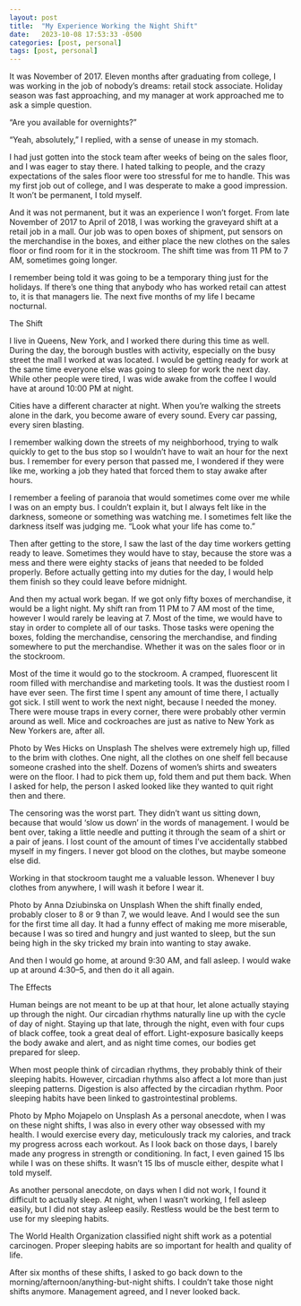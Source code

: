 ```yaml
---
layout: post
title:  "My Experience Working the Night Shift"
date:   2023-10-08 17:53:33 -0500
categories: [post, personal]
tags: [post, personal]
---
```


It was November of 2017. Eleven months after graduating from college, I was working in the job of nobody’s dreams: retail stock associate. Holiday season was fast approaching, and my manager at work approached me to ask a simple question.

“Are you available for overnights?”

“Yeah, absolutely,” I replied, with a sense of unease in my stomach.

I had just gotten into the stock team after weeks of being on the sales floor, and I was eager to stay there. I hated talking to people, and the crazy expectations of the sales floor were too stressful for me to handle. This was my first job out of college, and I was desperate to make a good impression. It won’t be permanent, I told myself.

And it was not permanent, but it was an experience I won’t forget. From late November of 2017 to April of 2018, I was working the graveyard shift at a retail job in a mall. Our job was to open boxes of shipment, put sensors on the merchandise in the boxes, and either place the new clothes on the sales floor or find room for it in the stockroom. The shift time was from 11 PM to 7 AM, sometimes going longer.

I remember being told it was going to be a temporary thing just for the holidays. If there’s one thing that anybody who has worked retail can attest to, it is that managers lie. The next five months of my life I became nocturnal.

The Shift

I live in Queens, New York, and I worked there during this time as well. During the day, the borough bustles with activity, especially on the busy street the mall I worked at was located. I would be getting ready for work at the same time everyone else was going to sleep for work the next day. While other people were tired, I was wide awake from the coffee I would have at around 10:00 PM at night.

Cities have a different character at night. When you’re walking the streets alone in the dark, you become aware of every sound. Every car passing, every siren blasting.

I remember walking down the streets of my neighborhood, trying to walk quickly to get to the bus stop so I wouldn’t have to wait an hour for the next bus. I remember for every person that passed me, I wondered if they were like me, working a job they hated that forced them to stay awake after hours.

I remember a feeling of paranoia that would sometimes come over me while I was on an empty bus. I couldn’t explain it, but I always felt like in the darkness, someone or something was watching me. I sometimes felt like the darkness itself was judging me. “Look what your life has come to.”

Then after getting to the store, I saw the last of the day time workers getting ready to leave. Sometimes they would have to stay, because the store was a mess and there were eighty stacks of jeans that needed to be folded properly. Before actually getting into my duties for the day, I would help them finish so they could leave before midnight.

And then my actual work began. If we got only fifty boxes of merchandise, it would be a light night. My shift ran from 11 PM to 7 AM most of the time, however I would rarely be leaving at 7. Most of the time, we would have to stay in order to complete all of our tasks. Those tasks were opening the boxes, folding the merchandise, censoring the merchandise, and finding somewhere to put the merchandise. Whether it was on the sales floor or in the stockroom.

Most of the time it would go to the stockroom. A cramped, fluorescent lit room filled with merchandise and marketing tools. It was the dustiest room I have ever seen. The first time I spent any amount of time there, I actually got sick. I still went to work the next night, because I needed the money. There were mouse traps in every corner, there were probably other vermin around as well. Mice and cockroaches are just as native to New York as New Yorkers are, after all.


Photo by Wes Hicks on Unsplash
The shelves were extremely high up, filled to the brim with clothes. One night, all the clothes on one shelf fell because someone crashed into the shelf. Dozens of women’s shirts and sweaters were on the floor. I had to pick them up, fold them and put them back. When I asked for help, the person I asked looked like they wanted to quit right then and there.

The censoring was the worst part. They didn’t want us sitting down, because that would ‘slow us down’ in the words of management. I would be bent over, taking a little needle and putting it through the seam of a shirt or a pair of jeans. I lost count of the amount of times I’ve accidentally stabbed myself in my fingers. I never got blood on the clothes, but maybe someone else did.

Working in that stockroom taught me a valuable lesson. Whenever I buy clothes from anywhere, I will wash it before I wear it.


Photo by Anna Dziubinska on Unsplash
When the shift finally ended, probably closer to 8 or 9 than 7, we would leave. And I would see the sun for the first time all day. It had a funny effect of making me more miserable, because I was so tired and hungry and just wanted to sleep, but the sun being high in the sky tricked my brain into wanting to stay awake.

And then I would go home, at around 9:30 AM, and fall asleep. I would wake up at around 4:30–5, and then do it all again.

The Effects

Human beings are not meant to be up at that hour, let alone actually staying up through the night. Our circadian rhythms naturally line up with the cycle of day of night. Staying up that late, through the night, even with four cups of black coffee, took a great deal of effort. Light-exposure basically keeps the body awake and alert, and as night time comes, our bodies get prepared for sleep.

When most people think of circadian rhythms, they probably think of their sleeping habits. However, circadian rhythms also affect a lot more than just sleeping patterns. Digestion is also affected by the circadian rhythm. Poor sleeping habits have been linked to gastrointestinal problems.


Photo by Mpho Mojapelo on Unsplash
As a personal anecdote, when I was on these night shifts, I was also in every other way obsessed with my health. I would exercise every day, meticulously track my calories, and track my progress across each workout. As I look back on those days, I barely made any progress in strength or conditioning. In fact, I even gained 15 lbs while I was on these shifts. It wasn’t 15 lbs of muscle either, despite what I told myself.

As another personal anecdote, on days when I did not work, I found it difficult to actually sleep. At night, when I wasn’t working, I fell asleep easily, but I did not stay asleep easily. Restless would be the best term to use for my sleeping habits.

The World Health Organization classified night shift work as a potential carcinogen. Proper sleeping habits are so important for health and quality of life.

After six months of these shifts, I asked to go back down to the morning/afternoon/anything-but-night shifts. I couldn’t take those night shifts anymore. Management agreed, and I never looked back.

